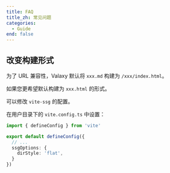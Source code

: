 ```yaml
---
title: FAQ
title_zh: 常见问题
categories:
  - Guide
end: false
---
```


## 改变构建形式

为了 URL 兼容性，Valaxy 默认将 `xxx.md` 构建为 `/xxx/index.html`。

如果您更希望默认构建为 `xxx.html` 的形式。

可以修改 `vite-ssg` 的配置。

在用户目录下的 `vite.config.ts` 中设置：

```ts
import { defineConfig } from 'vite'

export default defineConfig({
  // ...
  ssgOptions: {
    dirStyle: 'flat',
  }
})
```
